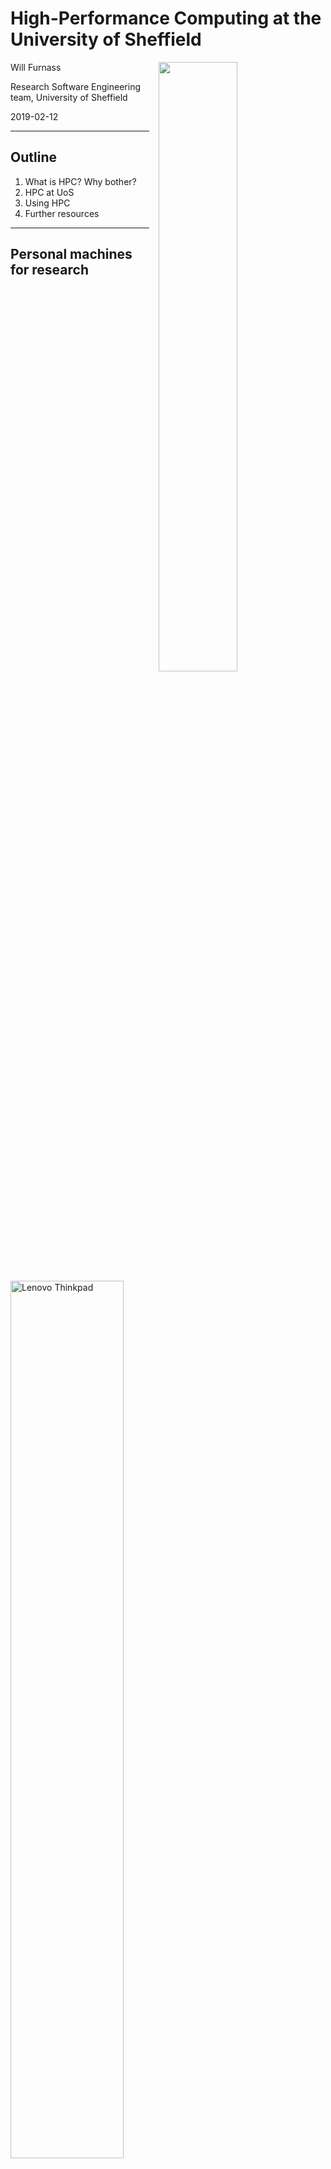 # High-Performance Computing at the University of Sheffield

<div class="right">
    <img src="images/rse-logoonly-stroke.png" width="50%" style="padding: 0 15px; float: right;"/>
</div>

Will Furnass

Research Software Engineering team, University of Sheffield

2019-02-12

---
## Outline

 1. What is HPC? Why bother?
 1. HPC at UoS
 1. Using HPC
 1. Further resources

---
## Personal machines for research

<img src="images/Lenovo_ThinkPad_T420_Ubuntu_Linux.jpeg" alt="Lenovo Thinkpad" width="60%" />

  - Edit and run code in one place
  - ~4 cores - some parallelism
  - Full control!

but...

---
## Limitations of personal machines

  - Limited RAM
  - Basic CPU
  - Limited num of cores
  - Limited, fragile storage
  - Modest GPU
  - Limited network connection
---
## Limitations of personal machines

  - How to distribute work *between* laptops?
  - How to run a series of tasks overnight?
      - "1am: Check if run 3 finished & start run 4"
      - "3am: Check if run 4 finished & start run 5"
      - "5am: Check if run 5 finished & start run 6"

---
## HPC: how is it different?

'HPC' == computer cluster with:
  - Computing resources
    - many nodes
    - each with many cores, much RAM, maybe GPUs
    - connected by fast networking
  - Storage
    - both shared and per-node
    - resilient and fast
  - Job management
    - Queue up jobs to run over a week
  - Command-line as default interface
  - Linux OS + optimised research software

---
## UoS Clusters

- ShARC: newer UoS cluster
- Iceberg: older UoS cluster
- Bessemer: next UoS cluster

---
## DCS HPC resources (now)

  - Majority of nodes **public** (free at point of use)
  - But DCS has some **private nodes** in ShARC:
    - Non-std hardware specs
    - Less contention (sometimes!)
  - DCS node specs:
     - 1x node with **8x NVIDIA P100 GPUs** & 512GB RAM
     - 3x nodes with **768GB RAM** each
     - 4x nodes with **32 cores** each

---
## DCS HPC resources (soon)

### ShARC 
- 5x nodes w/ 768GB RAM and 1TB SSDs

### Bessemer
- 8x GPU nodes for Bessemer (4x V100 with NVLink & 192GB memory)

---
## Cluster structure

<img src="images/cluster-diag-plain.svg" alt="Cluster diagram" width="100%" />

---
## Jupyter

- Can also run Jupyter Notebooks on cluster.
- Ask for more info

---
## Moving data to/from HPC

  - SSH-based methods are your friends here (`rsync`, `scp`, `sftp`)
  - Or 
      - Use a storage area directly accessible to both your local machine and HPC?
      - Just use HPC?

---
## Storage

Location            | Shared? | Quota | B'ups? | Multi-HPC
------------------- |:-------:| -----:|:------:|:---------:
`/home/$USER`       | Y       | 10GB  | Y      | Y
`/data/$USER`       | Y       | 100GB | Y      | Y
`/fastdata/$USER`   | Y       | -     | N      | Y'
`/scratch`          | N       | -     | N      | N
`/shared/$PROJNAME` | Y       | 10TB  | N      | Y

---
## Storage

Location            | Remote access? | Speed | Suited to       
------------------- |:-------------- |:----- |:---------------
`/home/$USER`       | SSH            | >     | Pers data       
`/data/$USER`       | SSH            | >     | Pers data       
`/fastdata/$USER`   | SSH            | >>>   | Tmp big files   
`/scratch`          | -              | >>>   | Tmp small files 
`/shared/$PROJNAME` | SSH + CIFS     | >     | Proj files      




---
## Running jobs

- Users submit jobs to **Grid Engine** (SGE) job scheduler 
    - A **distributed resource manager**
    - Not intuitive!
    - V. powerful
- Request 
    - **Interactive** or **batch** job
    - Run time (e.g. 2h or 4d)
    - Computational resources (cores, RAM, GPUs)
    - Access to private resources
    - Notifications
- If request cannot be satisfied in ~60s
    - Interactive jobs fail 
    - Batch jobs start queueing

---
## Example interactive session

```
[me@mylaptop ~]$ ssh te1st@sharc.sheffield.ac.uk
...
[te1st@sharc-login1 ~]$ qrshx -P rse \
                              -pe smp 2 \
                              -l rmem=16G \
                              -m bea \
                              -M myemail@sheffield.ac.uk \
                              -j y 
[te1st@sharc-node121 ~]$ ./my_simulation_program --num-cores=2
...
```

---
## Example batch job script

Create a shell script, `my-job-script.sh`:

```bash
#!/bin/bash
#$ -P rse 
#$ -pe smp 2 
#$ -l rmem=16G 
#$ -m bea 
#$ -M myemail@sheffield.ac.uk
#$ -j y 

./my_simulation_program --num-cores=2
```

Then submit this to Grid Engine:

```console
[me@mylaptop ~]$ ssh te1st@sharc.sheffield.ac.uk
[te1st@sharc-login1 ~]$ qsub my-job-script.sh
```
Now go home for dinner!

---
## After submitting a job

You can then:
 - Wait for an email notification (success/abort)
 - Check status (running/queueing)
 - Cancel/amend job

---
## Resource estimation

 1. Run short test jobs
 1. View resource utilisation
 1. Extrapolate
 1. Submit larger jobs

---
## Software on UoS HPC

### Centrally-installed, optimised software

* Compilers, libraries, apps, dev tools etc
* Activate a package by **loading a modulefile** e.g.

    ```sh
    module use $MODULENAME
    ```

---
Where, for e.g. cuDNN, `$MODULENAME` could be one of:

```
libs/cudnn/4.0/binary-cuda-7.5.18
libs/cudnn/5.1/binary-cuda-7.5.18
libs/cudnn/5.1/binary-cuda-8.0.44
libs/cudnn/6.0/binary-cuda-8.0.44
libs/cudnn/7.0/binary-cuda-8.0.44
libs/cudnn/7.0/binary-cuda-9.1.85
...
```

---
## Software on UoS HPC

### Manage your own software

Several options:

  - Install non-optimised binary packages in e.g. your home directory 
      - *Conda*
  - Build optimised software stacks from source
      - *Spack*, *EasyBuild*
  - Run containers
      - *Singularity* - similar to *Docker*

All useful for e.g. provisioning/using complex Deep Learning software stacks!

---
## Optimisation and parallelisation

- Laptop may be *faster* than single-core job on ShARC:
    - CPUs in servers run at lower clock speeds
    - `.exe` may not exploit advanced CPU features

- Performance often comes from >=1 of:
    - **Optimising** for **CPU architecture**
    - **CPU parallelism** (multiple cores, multiple nodes)
    - **Accelerators** (GPUs, TPUs, Xeon Phi etc)

---
### Optimising for CPU architecture

  - In ShARC most CPUs are Xeon Haswell 
  - Haswell has support for hardware vectorisation
  - and *fused add-multiply* (useful for matrix mult)
  - Either use pre-compiled libraries that can dynamically use these
      - e.g. Intel Math Kernel Library (MKL)
  - or compile to produce builds optimised for Haswell

---
### CPU parallelism

(At least) 5 flavours:

#### Shared memory

- Single node
- Multiple CPU cores
- Typically 1 thread per core
- Thread-local and shared variables
- Many applications do this via OpenMP and/or Intel MKL

---
#### Distributed memory (single node)

- Multiple CPU cores
- Typically 1 process per core
- Separate address spaces
- Data (and code?) passed between processes
- e.g. `joblib` w/ multiprocessing or `ipyparallel`; MATLAB parfor; R `parallel`/`foreach`

---
#### Distributed memory (multiple nodes)

- Multiple CPU cores per node (symmetric?)
- Typically 1 process per core
- Separate address spaces per process
- Data (and code?) passed between processes
    - within a node
    - between nodes
- V. fast interconnects between nodes
- Facilitated by 
    - MPI (API + software for exploiting fast interconnects)
    - Apps/libs that understand MPI (`ipyparallel`, `PETSc`, MATLAB DCE)

---
#### Task arrays

- Set of near identical tasks
- Embarrassingly parallel
- Scheduled separately by Grid Engine
- Which then packs out its schedule with them!
- Great for sensitivity analyses

---
#### Accelerators, specifically CUDA

- Massive data parallelism
- Very effective for linear-algebra-heavy ops
    - ML, DL
- Can either write low-level code in CUDA
- Or use higher-level libs that speak CUDA
    - Tensorflow, PyTorch etc for DL

---
#### Other options

High-level APIs for working with large datasets, possibly out of core:

 - Spark
 - Dask

---
## Going bigger!

- Potential issues
    - Jobs too big / queue times too long for ShARC?
    - Want newer GPUs/processors?
---
- Options
    - JADE: Tier 2 HPC facility for Deep Learning
        - 22x DGX-1 systems: 22x 8x NVIDIA V100 cards
    - Other Tier 2 facilities
    - Tier 1 HPC facility: Archer
    - Cloud (AWS, Azure, GCP etc)
        - Alces Flight - traditional HPC in the cloud

---
## Learning more / getting help

* Docs: [http://docs.hpc.shef.ac.uk](http://docs.hpc.shef.ac.uk) (not a tutorial)
    * For DCS nodes: [http://docs.hpc.shef.ac.uk/en/latest/sharc/groupnodes/](http://docs.hpc.shef.ac.uk/en/latest/sharc/groupnodes/)
* **Workshops**
    * RSE team runs various workshops on fundamentals:
        * UNIX shell, Git, Python/R/MATLAB, relational databases...
    * and more advanced topics:
        * multithreading/multiprocessing, CUDA, deep learning...
    * CiCS also offer training in C/C++, Fortran, Python, MATLAB and HPC

---
## Learning more / getting help

* **Talks**
    * RSE seminar series 
* **Code Clinic**
    * Book an appointment to get help with a coding issue
* **Hire an RSE** to help with your project(s)!
    * Either as part of a grant proposal
    * Or just for a few days

---
For more info (inc. **mailing list** and events schedule) see [https://rse.shef.ac.uk/](https://rse.shef.ac.uk/).

<div class="middle">
    <div class="center">
        <img src="images/rse-events.png" width="80%" />
    </div>
</div>

---
## The RSE team

* 9 RSEs
* Team kick-started by 2x EPSRC fellowships
* Based in Computer Science
* Some current projects:
    * High-performance **agent-based modelling** (CUDA)
    * Deep learning and workflows for **NLP**
    * MRI **image alignment** (registration) software (C++/PETSc)
    * Agile **web apps** for visualising datasets (R/Shiny)
    * Augmenting **cell modelling** software (C++/PETSc)

---
## Getting in touch

<i class="fa fa-globe fa-lg"></i>&nbsp;[https://rse.shef.ac.uk](https://rse.shef.ac.uk)

<i class="fa fa-envelope fa-lg"></i>&nbsp;[rse@sheffield.ac.uk](maito://rse@sheffield.ac.uk)

<i class="fa fa-github fa-lg"></i>&nbsp;[@RSE-Sheffield](https://github.com/RSE-Sheffield/RSE-Sheffield.github.io)

<i class="fa fa-twitter fa-lg"></i>&nbsp;[@RSE_Sheffield](https://twitter.com/rse_sheffield)
